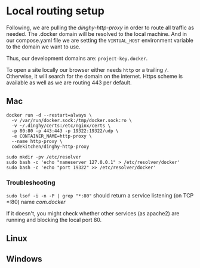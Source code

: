 # Local routing setup
Following, we are pulling the _dinghy-http-proxy_ in order to route all traffic as needed. The .docker domain will be resolved to the local machine.
And in our compose.yaml file we are setting the `VIRTUAL_HOST` environment variable to the domain we want to use.

Thus, our development domains are: `project-key.docker`.

To open a site locally our browser either needs `http` or a trailing `/`. Otherwise, it will search for the domain on the internet.
Https scheme is available as well as we are routing 443 per default.

## Mac

```shell
docker run -d --restart=always \
  -v /var/run/docker.sock:/tmp/docker.sock:ro \
  -v ~/.dinghy/certs:/etc/nginx/certs \
  -p 80:80 -p 443:443 -p 19322:19322/udp \
  -e CONTAINER_NAME=http-proxy \
  --name http-proxy \
  codekitchen/dinghy-http-proxy
```

```shell
sudo mkdir -pv /etc/resolver
sudo bash -c 'echo "nameserver 127.0.0.1" > /etc/resolver/docker'
sudo bash -c 'echo "port 19322" >> /etc/resolver/docker'
```

### Troubleshooting
`sudo lsof -i -n -P | grep "*:80"` should return a service listening (on TCP *:80) name _com.docker_

If it doesn't, you might check whether other services (as apache2) are running and blocking the local port 80.


## Linux

## Windows
